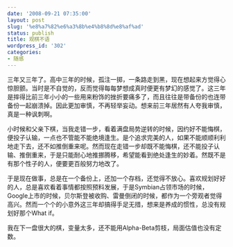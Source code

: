 ```yaml
---
date: '2008-09-21 07:35:00'
layout: post
slug: '%e8%a7%82%e6%a3%8b%e4%b8%8d%e8%af%ad'
status: publish
title: 观棋不语
wordpress_id: '302'
categories:
- 随感
---
```


三年又三年了。高中三年的时候，孤注一掷，一条路走到黑，现在想起来方觉得心惊胆颤。当时是不自觉的，反而觉得每每梦想成真时便更有梦幻的感觉了。这三年是摔得比前三年小小的一些用来粉饰的挫折要痛多了，而且往往是带备份的也连带备份一起崩溃掉。因此更加审慎，不再轻举妄动。想来前三年居然有人夸我审慎，真是一种讽刺啊。 

小时候和父亲下棋，当我走错一步，看着满盘局势逆转的时候，因约好不能悔棋，便投子认输，一点也不管能不能绝境逢生。是个追求完美的人，如果不能顺顺利利地走下去，还不如推倒重来呢。然而现在走错一步却既不能悔棋，还不能投子认输、推倒重来，于是只能耐心地推挪腾移，希望能看到绝处逢生的妙着。然既不是有那个性子的人，便要更百般努力地改了。 

于是现在做事，总是在一个备份上，还加一个存档，还觉得不放心。喜欢规划好好的人，总是喜欢看着事情都按照预料发展，于是Symbian占领市场的时候，Google上市的时候，贝尔斯登被收购、雷曼倒闭的时候，都作为一个旁观者觉得高兴。然而一个个的小意外这三年却搞得手足无措，想来是养成的惯性，总没有规划好那个What if。 

我在下一盘很大的棋，变量太多，还不能用Alpha-Beta剪枝，局面估值也没有定数。
